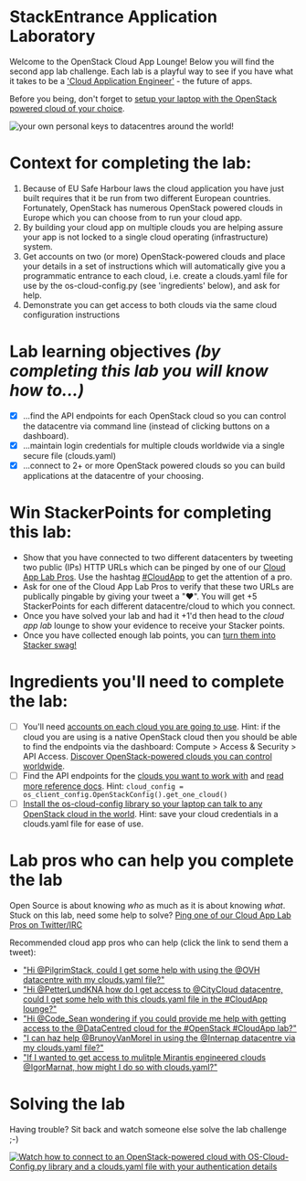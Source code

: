 # StackEntrance Application Laboratory

Welcome to the OpenStack Cloud App Lounge!  Below you will find the second app lab challenge.  Each lab is a playful way to see if you have what it takes to be a ['Cloud Application Engineer'](/cloud-application-engineer.md) - the future of apps. 

Before you being, don't forget to [setup your laptop with the OpenStack powered cloud of your choice](/prereq). 

![your own personal keys to datacentres around the world!](https://pbs.twimg.com/media/ClAqiubUoAAEK4p.jpg)

# Context for completing the lab:
 1. Because of EU Safe Harbour laws the cloud application you have just built requires that it be run from two different European countries.  Fortunately, OpenStack has numerous OpenStack powered clouds in Europe which you can choose from to run your cloud app.  
 2. By building your cloud app on multiple clouds you are helping assure your app is not locked to a single cloud operating (infrastructure) system.  
 3. Get accounts on two (or more) OpenStack-powered clouds and place your details in a set of instructions which will automatically give you a programmatic entrance to each cloud, i.e. create a clouds.yaml file for use by the os-cloud-config.py (see 'ingredients' below), and ask for help.
 4. Demonstrate you can get access to both clouds via the same cloud configuration instructions

# Lab learning objectives _(by completing this lab you will know how to...)_
 - [x] ...find the API endpoints for each OpenStack cloud so you can control the datacentre via command line (instead of clicking buttons on a dashboard).
 - [x] ...maintain login credentials for multiple clouds worldwide via a single secure file (clouds.yaml)
 - [x] ...connect to 2+ or more OpenStack powered clouds so you can build applications at the datacentre of your choosing.
 
# Win StackerPoints for completing this lab:
  - Show that you have connected to two different datacenters by tweeting two public (IPs) HTTP URLs which can be pinged by one of our [Cloud App Lab Pros](https://docs.google.com/presentation/d/1RBtAOjxmUh97fXrJlowvqVNmq2-8FxvBIHx2Dts1Jh8/pub?start=true&loop=false&delayms=2000).  Use the hashtag [#CloudApp](https://twitter.com/hashtag/cloudapp) to get the attention of a pro.
  - Ask for one of the Cloud App Lab Pros to verify that these two URLs are publically pingable by giving your tweet a "❤".  You will get +5 StackerPoints for each different datacentre/cloud to which you connect.
  - Once you have solved your lab and had it +1'd then head to the _cloud app lab_ lounge to show your evidence to receive your Stacker points.
  - Once you have collected enough lab points, you can [turn them into Stacker swag!](/StackerPoints)

# Ingredients you'll need to complete the lab:
  - [ ] You'll need [accounts on each cloud you are going to use](/prereq.md).  Hint: if the cloud you are using is a native OpenStack cloud then you should be able to find the endpoints via the dashboard: Compute > Access & Security > API Access.  [Discover OpenStack-powered clouds you can control worldwide](https://www.openstack.org/marketplace/public-clouds/).
  - [ ] Find the API endpoints for the [clouds you want to work with](http://docs.openstack.org/developer/os-client-config/vendor-support.html) and [read more reference docs](http://docs.openstack.org/developer/os-client-config/api-reference.html).  Hint:  `cloud_config = os_client_config.OpenStackConfig().get_one_cloud()`
  - [ ] [Install the os-cloud-config library so your laptop can talk to any OpenStack cloud in the world](http://docs.openstack.org/developer/os-cloud-config/installation.html).  Hint: save your cloud credentials in a clouds.yaml file for ease of use.
  
# Lab pros who can help you complete the lab 

Open Source is about knowing *who* as much as it is about knowing *what*.
Stuck on this lab, need some help to solve?  [Ping one of our Cloud App Lab Pros on Twitter/IRC](https://docs.google.com/presentation/d/1RBtAOjxmUh97fXrJlowvqVNmq2-8FxvBIHx2Dts1Jh8/pub?start=true&loop=false&delayms=2000)

Recommended cloud app pros who can help (click the link to send them a tweet):

 - ["Hi @PilgrimStack, could I get some help with using the @OVH datacentre with my clouds.yaml file?"](http://ctt.ec/Y3eka)
 - ["Hi @PetterLundKNA how do I get access to @CityCloud datacentre, could I get some help with this clouds.yaml file in the #CloudApp lounge?"](http://ctt.ec/dUw0B)
 - ["Hi @Code_Sean wondering if you could provide me help with getting access to the @DataCentred cloud for the #OpenStack #CloudApp lab?"](http://ctt.ec/gZa51)
 - ["I can haz help @BrunoyVanMorel in using the @Internap datacentre via my clouds.yaml file?"](http://ctt.ec/JDpBP)
 - ["If I wanted to get access to mulitple Mirantis engineered clouds @IgorMarnat, how might I do so with clouds.yaml?"](http://ctt.ec/l2kHJ)

# Solving the lab
Having trouble?  Sit back and watch someone else solve the lab challenge ;-)

[![Watch how to connect to an OpenStack-powered cloud with OS-Cloud-Config.py library and a clouds.yaml file with your authentication details](http://img.youtube.com/vi/7s7LKdih2vA/0.jpg)](http://www.youtube.com/watch?v=7s7LKdih2vA)


